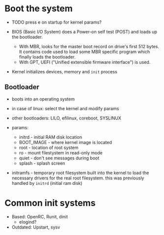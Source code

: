 # Boot the system

* TODO press e on startup for kernel params?

* BIOS (Basic I/O System) does a Power-on self test (POST) and loads up the
  bootloader.
     * With MBR, looks for the master boot record on drive's first 512 bytes. It
       contains code used to load some MBR specific program which finally loads
       the bootloader.
     * With GPT, UEFI ("Unified extensible firmware interface") is used.
* Kernel initializes devices, memory and `init` process

## Bootloader

* boots into an operating system
* in case of linux: select the kernel and modify params
* other bootloaders: LILO, efilinux, coreboot, SYSLINUX
* params:
    * initrd - initial RAM disk location
    * BOOT_IMAGE - where kernel image is located
    * root - location of root system
    * ro - mount filestystem in read-only mode
    * quiet - don't see messages during boot
    * splash - splash screen

* initramfs - temporary root filesystem built into the kernel to load the
necessary drivers for the real root filesystem. this was previously handled by
`initrd` (initial ram disk)

# Common init systems

* Based: OpenRC, Runit, dinit
    * elogind?
* Outdated: Upstart, sysv

